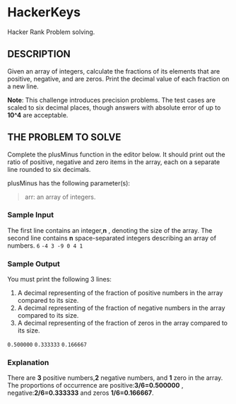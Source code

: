 # HackerKeys

Hacker Rank Problem solving.

## DESCRIPTION

Given an array of integers, calculate the fractions of its elements that are positive, negative, and are zeros. Print the decimal value of each fraction on a new line.

**Note**: This challenge introduces precision problems. The test cases are scaled to six decimal places, though answers with absolute error of up to **10^4** are acceptable.

## THE PROBLEM TO SOLVE

Complete the plusMinus function in the editor below. It should print out the ratio of positive, negative and zero items in the array, each on a separate line rounded to six decimals.

plusMinus has the following parameter(s):

> arr: an array of integers.

### Sample Input

The first line contains an integer,**n** , denoting the size of the array.
The second line contains **n** space-separated integers describing an array of numbers.
`6`
`-4 3 -9 0 4 1`

### Sample Output

You must print the following 3 lines:

1. A decimal representing of the fraction of positive numbers in the array compared to its size.
2. A decimal representing of the fraction of negative numbers in the array compared to its size.
3. A decimal representing of the fraction of zeros in the array compared to its size.

`0.500000`
`0.333333`
`0.166667`

### Explanation

There are **3** positive numbers,**2** negative numbers, and **1** zero in the array.
The proportions of occurrence are positive:**3/6=0.500000** , negative:**2/6=0.333333** and zeros **1/6=0.166667**.
